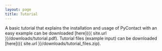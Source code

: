 ```yaml
---
layout: page
title: Tutorial
---
```


A basic tutorial that explains the installation and usage of PyContact
with an easy example can be downloaded [here]({{ site.url }}/downloads/tutorial.pdf).
Tutorial files (example input) can be downloaded [here]({{ site.url }}/downloads/tutorial_files.zip).
